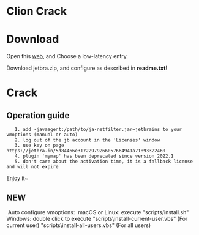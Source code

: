 # Clion Crack

# Download

Open this [web](https://3.jetbra.in/), and Choose a low-latency entry. 

Download jetbra.zip, and configure as described in **readme.txt**! 

# Crack

## Operation guide

       1. add -javaagent:/path/to/ja-netfilter.jar=jetbrains to your vmoptions (manual or auto)
       2. log out of the jb account in the 'Licenses' window
       3. use key on page https://jetbra.in/5d84466e31722979266057664941a71893322460
       4. plugin 'mymap' has been deprecated since version 2022.1
       5. don't care about the activation time, it is a fallback license and will not expire

Enjoy it~

## NEW

​    Auto configure vmoptions:
​        macOS or Linux: execute "scripts/install.sh"
​        Windows: double click to execute "scripts\install-current-user.vbs" (For current user)
​                                         "scripts\install-all-users.vbs" (For all users)
